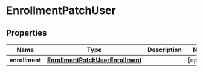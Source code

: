 

# EnrollmentPatchUser

## Properties

Name | Type | Description | Notes
------------ | ------------- | ------------- | -------------
**enrollment** | [**EnrollmentPatchUserEnrollment**](EnrollmentPatchUserEnrollment.md) |  |  [optional]



